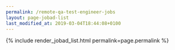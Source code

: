 ```yaml
---
permalink: /remote-qa-test-engineer-jobs
layout: page-jobad-list
last_modified_at: 2019-03-04T18:44:08+0100
---
```

{% include render_jobad_list.html permalink=page.permalink %}

